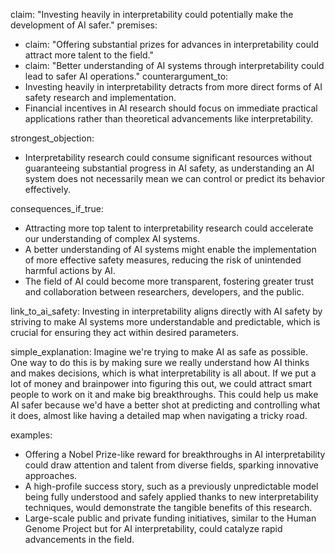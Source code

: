 claim: "Investing heavily in interpretability could potentially make the development of AI safer."
premises:
  - claim: "Offering substantial prizes for advances in interpretability could attract more talent to the field."
  - claim: "Better understanding of AI systems through interpretability could lead to safer AI operations."
counterargument_to:
  - Investing heavily in interpretability detracts from more direct forms of AI safety research and implementation.
  - Financial incentives in AI research should focus on immediate practical applications rather than theoretical advancements like interpretability.

strongest_objection:
  - Interpretability research could consume significant resources without guaranteeing substantial progress in AI safety, as understanding an AI system does not necessarily mean we can control or predict its behavior effectively.

consequences_if_true:
  - Attracting more top talent to interpretability research could accelerate our understanding of complex AI systems.
  - A better understanding of AI systems might enable the implementation of more effective safety measures, reducing the risk of unintended harmful actions by AI.
  - The field of AI could become more transparent, fostering greater trust and collaboration between researchers, developers, and the public.

link_to_ai_safety: Investing in interpretability aligns directly with AI safety by striving to make AI systems more understandable and predictable, which is crucial for ensuring they act within desired parameters.

simple_explanation: Imagine we're trying to make AI as safe as possible. One way to do this is by making sure we really understand how AI thinks and makes decisions, which is what interpretability is all about. If we put a lot of money and brainpower into figuring this out, we could attract smart people to work on it and make big breakthroughs. This could help us make AI safer because we'd have a better shot at predicting and controlling what it does, almost like having a detailed map when navigating a tricky road.

examples:
  - Offering a Nobel Prize-like reward for breakthroughs in AI interpretability could draw attention and talent from diverse fields, sparking innovative approaches.
  - A high-profile success story, such as a previously unpredictable model being fully understood and safely applied thanks to new interpretability techniques, would demonstrate the tangible benefits of this research.
  - Large-scale public and private funding initiatives, similar to the Human Genome Project but for AI interpretability, could catalyze rapid advancements in the field.
